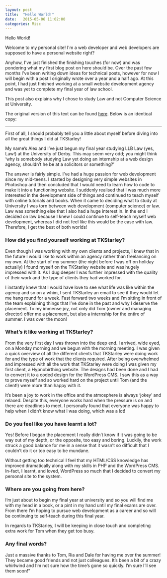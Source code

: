 ```yaml
---
layout: post
title:  "Hello World!"
date:   2015-05-06 11:02:00
categories: Misc
---
```

<p class="lead">Hello World!</p>

<p class="lead">Welcome to my personal site! I'm a web developer and web developers are supposed to have a personal website right?</p>

Anyhow, I've just finished the finishing touches (for now) and was pondering what my first blog post on here should be. Over the past few months I've been writing
down ideas for technical posts, however for now I will begin with a post I originally wrote over a year and a half ago. At this point, I had just finished working at a small website development agency and was yet to complete my final year of law school.

This post also explains why I chose to study Law and not Computer Science at University.

The original version of this text can be found [here](http://www.tkswebsitedesign.co.uk/work-placements-at-tkstarley-the-inside-scoop/#more-3587). Below is an identical copy:

-------

First of all, I should probably tell you a little about myself before diving into all the great things I did at TKStarley!

My name’s Alex and I’ve just begun my final year studying LLB Law (yes, Law!) at the University of Derby. This may seem very odd; you might think ‘why is somebody studying Law yet doing an internship at a web design agency, shouldn’t he be at a solicitors or something?’

The answer is fairly simple. I’ve had a huge passion for web development since my mid-teens. I started by designing very simple websites in Photoshop and then concluded that I would need to learn how to code to make it into a functioning website. I suddenly realised that I was much more interested in the development side of things and continued to teach myself with online tutorials and books. When it came to deciding what to study at University I was torn between web development (computer science) or law. Law was something else that I also had a huge interest in. In the end I decided on law because I knew I could continue to self-teach myself web development, whereas I did not feel like this would be the case with law. Therefore, I get the best of both worlds!

### How did you find yourself working at TKStarley?

Even though I was working with my own clients and projects, I knew that in the future I would like to work within an agency rather than freelancing on my own. At the start of my summer (the night before I was off on holiday actually) I found myself on the TKStarley website and was hugely impressed with it. As I dug deeper I was further impressed with the quality of their work and the type of clients they had worked for.

I instantly knew that I would have love to see what life was like within the agency and so on a whim, I sent TKStarley an email to see if they would let me hang round for a week. Fast forward two weeks and I’m sitting in front of the team explaining things that I’ve done in the past and why I deserve the placement. To my immense joy, not only did Tom (owner and managing director) offer me a placement, but also a internship for the entire of summer. I was over the moon!

### What’s it like working at TKStarley?

From the very first day I was thrown into the deep end. I arrived, wide eyed, on a Monday morning and we begun with the morning meeting. I was given a quick overview of all the different clients that TKStarley were doing work for and the type of work that the clients required. After being overwhelmed and impressed with all the work that TKStarley were doing I was given my first client, a Hypnobirthing website. The designs had been done and I had to convert it to a coded design for the WordPress CMS. I saw this as a way to prove myself and so worked hard on the project until Tom (and the client!) were more than happy with it.

It’s been a joy to work in the office and the atmosphere is always ‘jokey’ and relaxed. Despite this, everyone works hard when the pressure is on and there are deadlines to meet. I personally found that everyone was happy to help when I didn’t know what I was doing, which was a lot!

### Do you feel like you have learnt a lot?

Yes! Before I began the placement I really didn’t know if it was going to be way out of my depth, or the opposite, too easy and boring. Luckily, the work struck a good balance for me in a sense that it wasn’t so difficult that I couldn’t do it or too easy to be mundane.

Without getting too technical I feel that my HTML/CSS knowledge has improved dramatically along with my skills in PHP and the WordPress CMS. In-fact, I learnt, and loved, WordPress so much that I decided to convert my personal site to the system.

### Where are you going from here?

I’m just about to begin my final year at university and so you will find me with my head in a book, or a pint in my hand until my final exams are over. From there I’m hoping to pursue web development as a career and so will be continuing to self-teach during this final year.

In regards to TKStarley, I will be keeping in close touch and completing extra work for Tom when they get too busy.

### Any final words?

Just a massive thanks to Tom, Ria and Dale for having me over the summer! They became good friends and not just colleagues. It’s been a bit of a crazy whirlwind and I’m not sure how the time’s gone so quickly. I’m sure I’ll see them soon!"